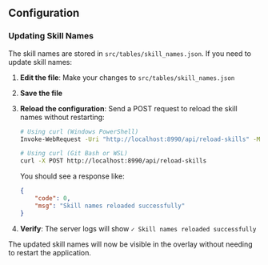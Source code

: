 ## Configuration

### Updating Skill Names

The skill names are stored in `src/tables/skill_names.json`. If you need to update skill names:

1. **Edit the file**: Make your changes to `src/tables/skill_names.json`
2. **Save the file**
3. **Reload the configuration**: Send a POST request to reload the skill names without restarting:

    ```bash
    # Using curl (Windows PowerShell)
    Invoke-WebRequest -Uri "http://localhost:8990/api/reload-skills" -Method POST

    # Using curl (Git Bash or WSL)
    curl -X POST http://localhost:8990/api/reload-skills
    ```

    You should see a response like:

    ```json
    {
        "code": 0,
        "msg": "Skill names reloaded successfully"
    }
    ```

4. **Verify**: The server logs will show `✓ Skill names reloaded successfully`

The updated skill names will now be visible in the overlay without needing to restart the application.
